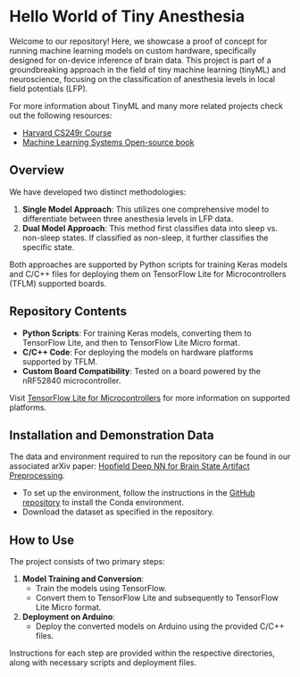 # Hello World of Tiny Anesthesia

Welcome to our repository! Here, we showcase a proof of concept for running machine learning models on custom hardware, specifically designed for on-device inference of brain data. This project is part of a groundbreaking approach in the field of tiny machine learning (tinyML) and neuroscience, focusing on the classification of anesthesia levels in local field potentials (LFP).

For more information about TinyML and many more related projects check out the following resources: 
- [Harvard CS249r Course](https://scholar.harvard.edu/vijay-janapa-reddi/classes/cs249r-tinyml)
- [Machine Learning Systems Open-source book](https://harvard-edge.github.io/cs249r_book/)

## Overview

We have developed two distinct methodologies:

1. **Single Model Approach**: This utilizes one comprehensive model to differentiate between three anesthesia levels in LFP data.
2. **Dual Model Approach**: This method first classifies data into sleep vs. non-sleep states. If classified as non-sleep, it further classifies the specific state.

Both approaches are supported by Python scripts for training Keras models and C/C++ files for deploying them on TensorFlow Lite for Microcontrollers (TFLM) supported boards.

## Repository Contents

- **Python Scripts**: For training Keras models, converting them to TensorFlow Lite, and then to TensorFlow Lite Micro format.
- **C/C++ Code**: For deploying the models on hardware platforms supported by TFLM.
- **Custom Board Compatibility**: Tested on a board powered by the nRF52840 microcontroller.

Visit [TensorFlow Lite for Microcontrollers](https://www.tensorflow.org/lite/microcontrollers#supported_platforms) for more information on supported platforms.

## Installation and Demonstration Data

The data and environment required to run the repository can be found in our associated arXiv paper: [Hopfield Deep NN for Brain State Artifact Preprocessing](https://arxiv.org/abs/2311.03421).

- To set up the environment, follow the instructions in the [GitHub repository](https://github.com/arnaumarin/Hopfield-Deep-NN-for-Brain-State-Artifact-Preprocessing) to install the Conda environment.
- Download the dataset as specified in the repository.

## How to Use

The project consists of two primary steps:

1. **Model Training and Conversion**:
    - Train the models using TensorFlow.
    - Convert them to TensorFlow Lite and subsequently to TensorFlow Lite Micro format.
2. **Deployment on Arduino**:
    - Deploy the converted models on Arduino using the provided C/C++ files.

Instructions for each step are provided within the respective directories, along with necessary scripts and deployment files.
